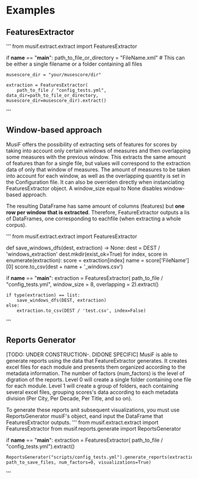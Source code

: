 # Examples

## FeaturesExtractor

'''
from musif.extract.extract import FeaturesExtractor

if __name__ == "__main__":
    path_to_file_or_directory = "FileName.xml" # This can be either a single filename or a folder containing all files

    musescore_dir = "your/musescore/dir"

    extraction = FeaturesExtractor(
        path_to_file / "config_tests.yml", data_dir=path_to_file_or_directory, musescore_dir=musescore_dir).extract()

'''


## Window-based approach

MusiF offers the possibility of extracting sets of features for scores by taking into account only certain windows of measures and then overlapping some measures with the previous window. This extracts the same amount of features than for a single file, but values will correspond to the extraction data of only that window of measures.
The amount of measures to be taken into account for each window, as well as the overlapping quantity is set in the Configuration file. 
It can also be overriden directly when instanciating FeaturesExtractor object.
A window_size equal to None disables window-based approach.

The resulting DataFrame has same amount of columns (features) but **one row per window that is extracted**. Therefore, FeatureExtractor outputs a lis of DataFrames, one corresponding to eachfile (when extracting a whole corpus).

'''
from musif.extract.extract import FeaturesExtractor

def save_windows_dfs(dest, extraction) -> None:
    dest = DEST / 'windows_extraction'
    dest.mkdir(exist_ok=True)
    for index, score in enumerate(extraction):
        score = extraction[index]
        name = score['FileName'][0]
        score.to_csv(dest + name + '_windows.csv')

if __name__ == "__main__":
    extraction = FeaturesExtractor(
        path_to_file / "config_tests.yml", window_size = 8, overlapping = 2).extract()

    if type(extraction) == list:
        save_windows_dfs(DEST, extraction)
    else:
        extraction.to_csv(DEST / 'test.csv', index=False)

'''

## Reports Generator

[TODO: UNDER CONSTRUCTION-. DIDONE SPECIFIC] MusiF is able to generate reports using the data that FeatureExtractor generates. 
It creates excel files for each module and presents them organized according to the metadata information.
The number of factors (num_factors) is the level of digration of the reports. Level 0 will create a single folder containing one file for each module.
Level 1 will create a group of folders, each containing several excel files, grouping scores's data according to each metadata division (Per City, Per Decade, Per Title, and so on).

To generate these reports anit subsequent visualizations, you must use ReportsGenerator musiF's object, eand input the DataFrame that FeaturesExtractor outputs.
'''
from musif.extract.extract import FeaturesExtractor
from musif.reports.generate import ReportsGenerator


if __name__ == "__main__":
    extraction = FeaturesExtractor(
            path_to_file / "config_tests.yml").extract()
            
    ReportsGenerator("scripts/config_tests.yml").generate_reports(extraction, path_to_save_files, num_factors=0, visualizations=True)

'''



